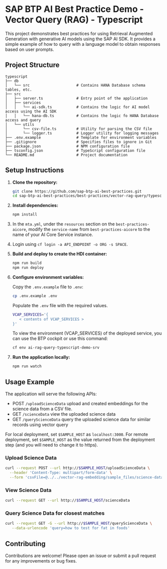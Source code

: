# SAP BTP AI Best Practice Demo - Vector Query (RAG) - Typescript

This project demonstrates best practices for using Retrieval Augmented Generation with generative AI models using the SAP AI SDK. It provides a simple example of how to query with a language model to obtain responses based on user prompts.

## Project Structure

```table
typescript
├── db
│   └── src                     # Contains HANA Database schema tables, etc.
├── src
│   ├── server.ts               # Entry point of the application
│   ├── services
│   │   └── ai-sdk.ts           # Contains the logic for AI model access using the AI SDK
│   │   └── hana-db.ts          # Contains the logic fo HANA Database access and query
│   └── utils
│       └── csv-file.ts         # Utility for parsing the CSV file
│       └── logger.ts           # Logger utility for logging messages
├── .env.example                # Template for environment variables
├── .gitignore                  # Specifies files to ignore in Git
├── package.json                # NPM configuration file
├── tsconfig.json               # TypeScript configuration file
└── README.md                   # Project documentation
```

## Setup Instructions

1. **Clone the repository:**

   ```bash
   git clone https://github.com/sap-btp-ai-best-practices.git
   cd sap-btp-ai-best-practices/best-practices/vector-rag-query/typescript
   ```

2. **Install dependencies:**

   ```bash
   npm install
   ```

3. In the `mta.yml`, under the `resources` section on the `best-practices-aicore`, modify the `service-name` from `best-practices-aicore` to the name of your AI Core Service instance.

4. Login using `cf login -a API_ENDPOINT -o ORG -s SPACE`.

5. **Build and deploy to create the HDI container:**

   ```bash
   npm run build
   npm run deploy
   ```

6. **Configure environment variables:**

   Copy the `.env.example` file to `.env`:

   ```bash
   cp .env.example .env
   ```

   Populate the `.env` file with the required values.

   ```bash
   VCAP_SERVICES='{
      < contents of VCAP_SERVICES >
   }'
   ```

   To view the environment (VCAP_SERVICES) of the deployed service, you can use the BTP cockpit or use this command:

   ```bash
   cf env ai-rag-query-typescript-demo-srv
   ```
  
7. **Run the application locally:**

   ```bash
   npm run watch
   ```

## Usage Example

The application will serve the following APIs:

- POST `/uploadScienceData` upload and created embeddings for the science data from a CSV file.
- GET `/scienceData` view the uploaded science data
- GET `/queryScienceData` query the uploaded science data for similar records using vector query

For local deployment, set `$SAMPLE_HOST` as `localhost:3000`. For remote deployment, set `$SAMPLE_HOST` as the value returned from the deployment step (and you will need to change it to https).

### Upload Science Data

```bash
curl --request POST --url http://$SAMPLE_HOST/uploadScienceData \
  --header 'Content-Type: multipart/form-data' \
  --form 'csvFile=@../../vector-rag-embedding/sample_files/science-data-sample.csv'
```

### View Science Data

```bash
curl --request GET --url http://$SAMPLE_HOST/scienceData
```

### Query Science Data for closest matches

```bash
curl --request GET -G --url http://$SAMPLE_HOST/queryScienceData \
   --data-urlencode 'query=how to test for fat in foods'
```

## Contributing

Contributions are welcome! Please open an issue or submit a pull request for any improvements or bug fixes.

